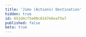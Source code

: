 ```yaml
---
title: 'Jimo (Actions) Destination'
hidden: true
id: 652d4cf5e00c0147e6eaf5e7
published: false
beta: true
---
```

